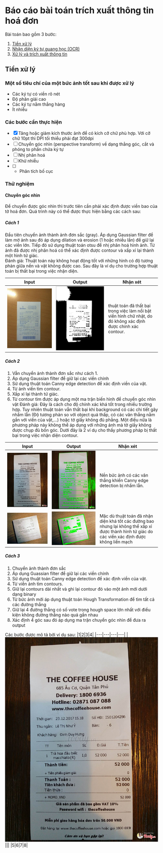 # Báo cáo bài toán trích xuất thông tin hoá đơn
Bài toán bao gồm 3 bước:
1. [Tiền xử lý](#tiền-xử-lý)
2. [Nhận diện ký tự quang học (OCR)](#)
3. [Xử lý và trích xuất thông tin](#)
## Tiền xử lý
### Một số tiêu chí của một bức ảnh tốt sau khi được xử lý
* Các ký tự có viền rõ nét
* Độ phân giải cao
* Các ký tự nằm thẳng hàng
* Ít nhiễu
### Các bước cần thực hiện
* [x] Tăng hoặc giảm kích thước ảnh để có kích cỡ chữ phù hợp. Với cỡ chữ 10pt thì DPI tối thiểu phải đạt 300dpi
* [ ] Chuyển góc nhìn (perspective transform) về dạng thẳng góc, cắt và phóng to phần chứa ký tự
* [ ] Nhị phân hoá
* [ ] Khử nhiễu
* [ ] * Phân tích bố cục
### Thử nghiệm
#### Chuyển góc nhìn
Để chuyển được góc nhìn thì trước tiên cần phải xác định được viền bao của tờ hoá đơn. Quá trình này có thể được thực hiện bằng các cách sau:
##### Cách 1
Đầu tiên chuyển ảnh thành ảnh đơn sắc (gray). Áp dụng Gaussian filter để làm mờ ảnh sau đó áp dụng dilation và erosion (1 hoặc nhiều lần) để giữ lại các viền lớn. Tiếp đó sử dụng thuật toán otsu để nhị phân hoá hình ảnh. Từ ảnh đã được nhị phân hoá có thể xác định được contour và xấp xỉ lại thành một hình tứ giác.\
Đánh giá: Thuật toán này không hoạt động tốt với những hình có độ tương phản giữa nền và vật không được cao. Sau đây là ví dụ cho trường hợp thuật toán bị thất bại trong việc nhận diện. 

|Input|Output|Nhận xét|
|---|---|---|
|![Pic of receipt](https://raw.githubusercontent.com/nv-quan/receipt-recognition/master/data/001.jpg)|![After processed](https://raw.githubusercontent.com/nv-quan/receipt-recognition/master/sample/001-failed.png)|thuật toán đã thất bại trong việc làm nổi bật viền hình chữ nhật, do đó không xác định được chính xác contour.|
##### Cách 2
1. Vẫn chuyển ảnh thành đơn sắc như cách 1. 
2. Áp dụng Gaussian filter để giữ lại các viền chính
3. Sử dụng thuật toán Canny edge detection để xác định viền của vật. 
4. Từ ảnh viền tìm contour. 
5. Xấp xỉ lại thành tứ giác.
6. Từ contour tìm được áp dụng một ma trận biến hình để chuyển góc nhìn vật
Đánh giá: Đây là cách cho độ chính xác khá tốt trong nhiều trường hợp. Tuy nhiên thuật toán vẫn thất bại khi background có các chi tiết gây nhầm lẫn (Độ tương phản so với object quá thấp, có các vân thẳng nằm gần với viền của vật,...) hoặc tờ giấy không đủ phẳng. Một điều nữa là phương pháp này không thể áp dụng với những ảnh mà tờ giấy không được chụp đủ bốn góc. Dưới đây là 2 ví dụ cho thấy phương pháp bị thất bại trong việc nhận diện contour.

|Input|Output|Nhận xét|
|---|---|---|
|![Pic of receipt](https://raw.githubusercontent.com/nv-quan/receipt-recognition/master/data/011.jpg)|![After processed](https://raw.githubusercontent.com/nv-quan/receipt-recognition/master/sample/011-failed.png)|Nền bức ảnh có các vân thẳng khiến Canny edge detection bị nhầm lẫn.|
|![Pic of receipt](https://raw.githubusercontent.com/nv-quan/receipt-recognition/master/data/007.jpg)|![After processed](https://raw.githubusercontent.com/nv-quan/receipt-recognition/master/sample/007-failed.png)|Mặc dù thuật toán đã nhận diện khá tốt các đường bao nhưng lại không thể xấp xỉ được thành hình tứ giác do các viền xác định được không liền mạch|

##### Cách 3
1. Chuyển ảnh thành đơn sắc
2. Áp dụng Guassian filter để giữ lại các viền chính
3. Sử dụng thuật toán Canny edge detection để xác định viền của vật.
4. Từ viền ảnh tìm contours.
5. Giữ lại contours dài nhất và ghi lại contour đó vào một ảnh mới dưới dạng binary
6. Từ bức ảnh mới áp dụng thuật toán Hough Transformation để tìm tất cả các đường thẳng
7. Giữ lại 4 đường thẳng có số vote trong hough space lớn nhất với điều kiện không đường thẳng nào quá gần nhau 
8. Xác định 4 góc sau đó áp dụng ma trận chuyển góc nhìn để đưa ra output

Các bước được mô tả bởi ví dụ sau:
|1|2|3|4|
|---|---|---|---|
|![1](https://raw.githubusercontent.com/nv-quan/receipt-recognition/master/data/011.jpg)|||
|5|6|7|8|
